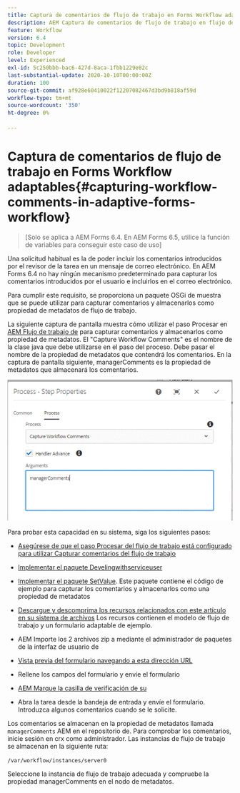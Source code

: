 ```yaml
---
title: Captura de comentarios de flujo de trabajo en Forms Workflow adaptables
description: AEM Captura de comentarios de flujo de trabajo en flujo de trabajo de
feature: Workflow
version: 6.4
topic: Development
role: Developer
level: Experienced
exl-id: 5c250bbb-bac6-427d-8aca-1fbb1229e02c
last-substantial-update: 2020-10-10T00:00:00Z
duration: 100
source-git-commit: af928e60410022f12207082467d3bd9b818af59d
workflow-type: tm+mt
source-wordcount: '350'
ht-degree: 0%

---
```


# Captura de comentarios de flujo de trabajo en Forms Workflow adaptables{#capturing-workflow-comments-in-adaptive-forms-workflow}

>[Solo se aplica a AEM Forms 6.4. En AEM Forms 6.5, utilice la función de variables para conseguir este caso de uso]

Una solicitud habitual es la de poder incluir los comentarios introducidos por el revisor de la tarea en un mensaje de correo electrónico. En AEM Forms 6.4 no hay ningún mecanismo predeterminado para capturar los comentarios introducidos por el usuario e incluirlos en el correo electrónico.

Para cumplir este requisito, se proporciona un paquete OSGi de muestra que se puede utilizar para capturar comentarios y almacenarlos como propiedad de metadatos de flujo de trabajo.

La siguiente captura de pantalla muestra cómo utilizar el paso Procesar en [AEM Flujo de trabajo de](http://localhost:4502/editor.html/conf/global/settings/workflow/models/CaptureComments.html) para capturar comentarios y almacenarlos como propiedad de metadatos. El &quot;Capture Workflow Comments&quot; es el nombre de la clase java que debe utilizarse en el paso del proceso. Debe pasar el nombre de la propiedad de metadatos que contendrá los comentarios. En la captura de pantalla siguiente, managerComments es la propiedad de metadatos que almacenará los comentarios.

![workflowcomments1](assets/workflowcomments1.gif)

Para probar esta capacidad en su sistema, siga los siguientes pasos:
* [Asegúrese de que el paso Procesar del flujo de trabajo está configurado para utilizar Capturar comentarios del flujo de trabajo](http://localhost:4502/editor.html/conf/global/settings/workflow/models/CaptureComments.html)

* [Implementar el paquete Develingwithserviceuser](/help/forms/assets/common-osgi-bundles/DevelopingWithServiceUser.jar)

* [Implementar el paquete SetValue](/help/forms/assets/common-osgi-bundles/SetValueApp.core-1.0-SNAPSHOT.jar). Este paquete contiene el código de ejemplo para capturar los comentarios y almacenarlos como una propiedad de metadatos

* [Descargue y descomprima los recursos relacionados con este artículo en su sistema de archivos](assets/capturecomments.zip) Los recursos contienen el modelo de flujo de trabajo y un formulario adaptable de ejemplo.

* AEM Importe los 2 archivos zip a mediante el administrador de paquetes de la interfaz de usuario de

* [Vista previa del formulario navegando a esta dirección URL](http://localhost:4502/content/dam/formsanddocuments/capturecomments/jcr:content?wcmmode=disabled)

* Rellene los campos del formulario y envíe el formulario

* [AEM Marque la casilla de verificación de su](http://localhost:4502/aem/inbox)

* Abra la tarea desde la bandeja de entrada y envíe el formulario. Introduzca algunos comentarios cuando se le solicite.

Los comentarios se almacenan en la propiedad de metadatos llamada `managerComments` AEM en el repositorio de. Para comprobar los comentarios, inicie sesión en crx como administrador. Las instancias de flujo de trabajo se almacenan en la siguiente ruta:

`/var/workflow/instances/server0`

Seleccione la instancia de flujo de trabajo adecuada y compruebe la propiedad managerComments en el nodo de metadatos.
